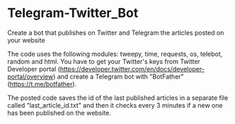 # Telegram-Twitter_Bot
Create a bot that publishes on Twitter and Telegram the articles posted on your website

The code uses the following modules: tweepy, time, requests, os, telebot, random and html. You have to get your Twitter's keys from Twitter Developer portal (https://developer.twitter.com/en/docs/developer-portal/overview) and create a Telegram bot with "BotFather" (https://t.me/botfather). 

The posted code saves the id of the last published articles in a separate file called "last_article_id.txt" and then it checks every 3 minutes if a new one has been published on the website. 
